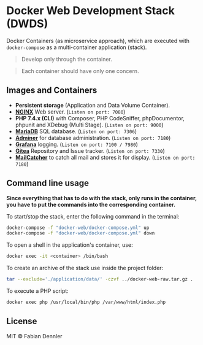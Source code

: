 # Docker Web Development Stack (DWDS)

Docker Containers (as microservice approach), which are executed with `docker-compose` as a multi-container application (stack).

> Develop only through the container.

> Each container should have only one concern.

## Images and Containers

- **Persistent storage** (Application and Data Volume Container).
- [**NGINX**](https://www.nginx.com/) Web server. (`Listen on port: 7080`)
- **PHP 7.4.x (CLI)** with Composer, PHP CodeSniffer, phpDocumentor, phpunit and XDebug (Multi Stage). (`Listen on port: 9000`)
- [**MariaDB**](https://mariadb.org/) SQL database. (`Listen on port: 7306`)
- [**Adminer**](https://www.adminer.org/) for database administration. (`Listen on port: 7180`)
- [**Grafana**](https://grafana.com/) logging. (`Listen on port: 7100 / 7980`)
- [**Gitea**](https://gitea.io/) Repository and Issue tracker. (`Listen on port: 7330`)
- [**MailCatcher**](https://mailcatcher.me/) to catch all mail and stores it for display. (`Listen on port: 7180`)

## Command line usage

**Since everything that has to do with the stack, only runs in the container, you have to put the commands into the corresponding container.**

To start/stop the stack, enter the following command in the terminal:

```bash
docker-compose -f "docker-web/docker-compose.yml" up
docker-compose -f "docker-web/docker-compose.yml" down
```

To open a shell in the application's container, use:

```bash
docker exec -it <container> /bin/bash
```

To create an archive of the stack use inside the project folder:

```bash
tar --exclude='./application/data/' -czvf ../docker-web-raw.tar.gz .
```

To execute a PHP script:

```bash
docker exec php /usr/local/bin/php /var/www/html/index.php
```

## License

MIT © Fabian Dennler
